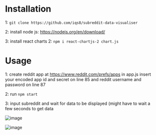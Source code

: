 # Installation

1: `git clone https://github.com/iqs8/subreddit-data-visualiser`

2: install node js: https://nodejs.org/en/download/

3: install react charts 2: `npm i react-chartjs-2 chart.js`


# Usage 

1: create reddit app at https://www.reddit.com/prefs/apps
in app.js insert your encoded app id and secret on line 85 and reddit username and password on line 87 

2: run `npm start` 

3: input subreddit and wait for data to be displayed (might have to wait a few seconds to get data

![image](https://user-images.githubusercontent.com/110414509/186994553-b31687a5-f8ff-4925-bb79-87566a060c21.png)

![image](https://user-images.githubusercontent.com/110414509/186994646-e3dce2cf-e1bf-4f5b-96ff-63b35a3fce2c.png)
